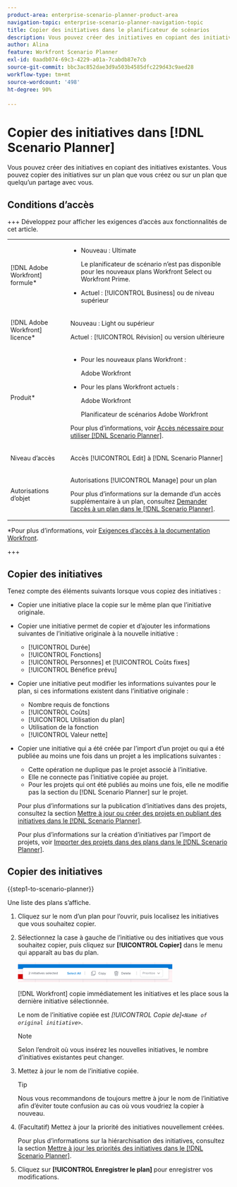 ```yaml
---
product-area: enterprise-scenario-planner-product-area
navigation-topic: enterprise-scenario-planner-navigation-topic
title: Copier des initiatives dans le planificateur de scénarios
description: Vous pouvez créer des initiatives en copiant des initiatives existantes. Vous pouvez copier des initiatives sur un plan que vous créez ou sur un plan que quelqu’un partage avec vous.
author: Alina
feature: Workfront Scenario Planner
exl-id: 0aadb074-69c3-4229-a01a-7cabdb87e7cb
source-git-commit: bbc3ac852dae3d9a503b4585dfc229d43c9aed28
workflow-type: tm+mt
source-wordcount: '498'
ht-degree: 90%

---
```


# Copier des initiatives dans [!DNL Scenario Planner]

<!--Audited: 07/2024-->

Vous pouvez créer des initiatives en copiant des initiatives existantes. Vous pouvez copier des initiatives sur un plan que vous créez ou sur un plan que quelqu’un partage avec vous.

## Conditions d’accès

+++ Développez pour afficher les exigences d’accès aux fonctionnalités de cet article.

<table style="table-layout:auto"> 
 <col> 
 <col> 
 <tbody> 
  <tr> 
   <td> <p>[!DNL Adobe Workfront] formule*</p> </td> 
   <td> <ul></li>
   <li><p>Nouveau : Ultimate </p></li>
   <p>Le planificateur de scénario n’est pas disponible pour les nouveaux plans Workfront Select ou Workfront Prime. </p>
   <li><p>Actuel : [!UICONTROL Business] ou de niveau supérieur</p></ul>
   </td> 
  </tr> 
  <tr> 
   <td> <p>[!DNL Adobe Workfront] licence*</p> </td> 
   <td> <p>Nouveau : Light ou supérieur</p> 
   <p>Actuel : [!UICONTROL Révision] ou version ultérieure</p> </td> 
  </tr> 
  <tr> 
   <td>Produit* </td> 
   <td> <ul><li><p>Pour les nouveaux plans Workfront :</p><p> Adobe Workfront</li></p>
   <li><p>Pour les plans Workfront actuels : </p>
   <p>Adobe Workfront</p> <p>Planificateur de scénarios Adobe Workfront</p></li></ul>

<p>Pour plus d’informations, voir <a href="../scenario-planner/access-needed-to-use-sp.md" class="MCXref xref">Accès nécessaire pour utiliser [!DNL Scenario Planner]</a>. </p> </td> 
  </tr> 
  <tr data-mc-conditions=""> 
   <td>Niveau d’accès </td> 
   <td> <p>Accès [!UICONTROL Edit] à [!DNL Scenario Planner]</p> </td> 
  </tr> 
  <tr data-mc-conditions=""> 
   <td> <p>Autorisations d’objet </p> </td> 
   <td> <p>Autorisations [!UICONTROL Manage] pour un plan</p> <p>Pour plus d’informations sur la demande d’un accès supplémentaire à un plan, consultez <a href="../scenario-planner/request-access-to-plan.md" class="MCXref xref">Demander l’accès à un plan dans le [!DNL Scenario Planner]</a>.</p> </td> 
  </tr> 
 </tbody> 
</table>

*Pour plus d’informations, voir [Exigences d’accès à la documentation Workfront](/help/quicksilver/administration-and-setup/add-users/access-levels-and-object-permissions/access-level-requirements-in-documentation.md).

+++

## Copier des initiatives

Tenez compte des éléments suivants lorsque vous copiez des initiatives :

* Copier une initiative place la copie sur le même plan que l’initiative originale.
* Copier une initiative permet de copier et d’ajouter les informations suivantes de l’initiative originale à la nouvelle initiative :

   * [!UICONTROL Durée]
   * [!UICONTROL Fonctions]
   * [!UICONTROL Personnes] et [!UICONTROL Coûts fixes]
   * [!UICONTROL Bénéfice prévu]

* Copier une initiative peut modifier les informations suivantes pour le plan, si ces informations existent dans l’initiative originale :

   * Nombre requis de fonctions
   * [!UICONTROL Coûts]
   * [!UICONTROL Utilisation du plan]
   * Utilisation de la fonction
   * [!UICONTROL Valeur nette]

* Copier une initiative qui a été créée par l’import d’un projet ou qui a été publiée au moins une fois dans un projet a les implications suivantes :

   * Cette opération ne duplique pas le projet associé à l’initiative.
   * Elle ne connecte pas l’initiative copiée au projet.
   * Pour les projets qui ont été publiés au moins une fois, elle ne modifie pas la section du [!DNL Scenario Planner] sur le projet.

  Pour plus d’informations sur la publication d’initiatives dans des projets, consultez la section [Mettre à jour ou créer des projets en publiant des initiatives dans le  [!DNL Scenario Planner]](../scenario-planner/publish-scenarios-update-projects.md).

  Pour plus d’informations sur la création d’initiatives par l’import de projets, voir [Importer des projets dans des plans dans le  [!DNL Scenario Planner]](../scenario-planner/import-projects-to-plans.md).

## Copier des initiatives

{{step1-to-scenario-planner}}

Une liste des plans s’affiche.

1. Cliquez sur le nom d’un plan pour l’ouvrir, puis localisez les initiatives que vous souhaitez copier.
1. Sélectionnez la case à gauche de l’initiative ou des initiatives que vous souhaitez copier, puis cliquez sur **[!UICONTROL Copier]** dans le menu qui apparaît au bas du plan.

   ![](assets/bottom-manage-initiative-menu-350x45.png)

   [!DNL Workfront] copie immédiatement les initiatives et les place sous la dernière initiative sélectionnée.

   Le nom de l’initiative copiée est *[!UICONTROL Copie de]`<Name of original initiative>`*.

   >[!NOTE]
   >
   >Selon l’endroit où vous insérez les nouvelles initiatives, le nombre d’initiatives existantes peut changer.

1. Mettez à jour le nom de l’initiative copiée.

   >[!TIP]
   >
   >Nous vous recommandons de toujours mettre à jour le nom de l’initiative afin d’éviter toute confusion au cas où vous voudriez la copier à nouveau.

1. (Facultatif) Mettez à jour la priorité des initiatives nouvellement créées.

   Pour plus d’informations sur la hiérarchisation des initiatives, consultez la section [Mettre à jour les priorités des initiatives dans le  [!DNL Scenario Planner]](../scenario-planner/prioritize-initiatives.md).

1. Cliquez sur **[!UICONTROL Enregistrer le plan]** pour enregistrer vos modifications.

